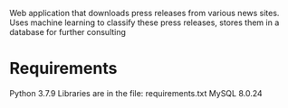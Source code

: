 Web application that downloads press releases from various news sites.
Uses machine learning to classify these press releases, stores them in a database for further consulting

# Requirements
Python 3.7.9
Libraries are in the file: requirements.txt
MySQL 8.0.24
